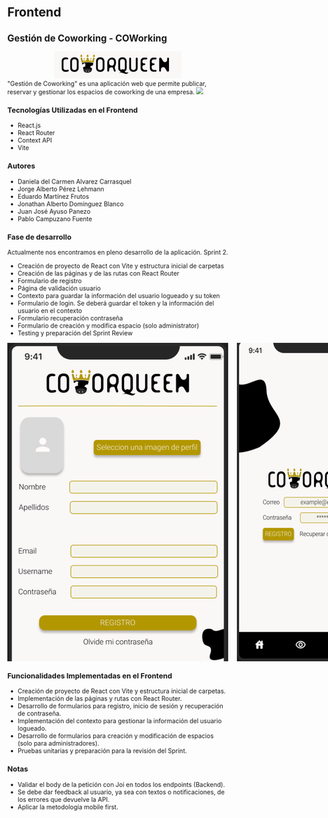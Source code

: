# Frontend

## Gestión de Coworking - COWorking

<div align="center">
<img src="https://github.com/JonathanADB/Coworking/blob/main/frontend/src/assets/imgreadme/titulo.png">
</div>
"Gestión de Coworking" es una aplicación web que permite publicar, reservar y gestionar los espacios de coworking de una empresa.

<img src="{https://img.shields.io/badge/React-20232A?style=for-the-badge&logo=react&logoColor=61DAFB}" />

### Tecnologías Utilizadas en el Frontend

- React.js
- React Router
- Context API
- Vite

### Autores

- Daniela del Carmen Alvarez Carrasquel
- Jorge Alberto Pérez Lehmann
- Eduardo Martínez Frutos
- Jonathan Alberto Domínguez Blanco
- Juan José Ayuso Panezo
- Pablo Campuzano Fuente

### Fase de desarrollo

Actualmente nos encontramos en pleno desarrollo de la aplicación. Sprint 2.

- Creación de proyecto de React con Vite y estructura inicial de carpetas
- Creación de las páginas y de las rutas con React Router
- Formulario de registro
- Página de validación usuario
- Contexto para guardar la información del usuario logueado y su token
- Formulario de login. Se deberá guardar el token y la información del usuario en el contexto
- Formulario recuperación contraseña
- Formulario de creación y modifica espacio (solo administrator)
- Testing y preparación del Sprint Review

<div style="display: flex;">
  <img src="https://github.com/JonathanADB/Coworking/blob/main/frontend/src/assets/imgreadme/fotoregister.png" style="margin-right: 10px;">
  <img src="https://github.com/JonathanADB/Coworking/blob/main/frontend/src/assets/imgreadme/logeo.png" style="margin-left: 10px;">
</div>




### Funcionalidades Implementadas en el Frontend

- Creación de proyecto de React con Vite y estructura inicial de carpetas.
- Implementación de las páginas y rutas con React Router.
- Desarrollo de formularios para registro, inicio de sesión y recuperación de contraseña.
- Implementación del contexto para gestionar la información del usuario logueado.
- Desarrollo de formularios para creación y modificación de espacios (solo para administradores).
- Pruebas unitarias y preparación para la revisión del Sprint.

### Notas

- Validar el body de la petición con Joi en todos los endpoints (Backend).
- Se debe dar feedback al usuario, ya sea con textos o notificaciones, de los errores que devuelve la API.
- Aplicar la metodología mobile first.

